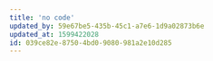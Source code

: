 ```yaml
---
title: 'no code'
updated_by: 59e67be5-435b-45c1-a7e6-1d9a02873b6e
updated_at: 1599422028
id: 039ce82e-8750-4bd0-9080-981a2e10d285
---
```

